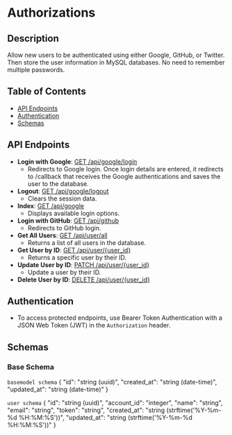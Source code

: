 # Authorizations

## Description

Allow new users to be authenticated using either Google, GitHub, or Twitter. Then store the user information in MySQL databases. No need to remember multiple passwords.

## Table of Contents

- [API Endpoints](#api-endpoints)
- [Authentication](#authentication)
- [Schemas](#schemas)

## API Endpoints

- **Login with Google**: [GET /api/google/login](#login-with-google)
  - Redirects to Google login. Once login details are entered, it redirects to /callback that receives the Google authentications and saves the user to the database.
- **Logout**: [GET /api/google/logout](#logout)
  - Clears the session data.
- **Index**: [GET /api/google](#index)
  - Displays available login options.
- **Login with GitHub**: [GET /api/github](#login-with-github)
  - Redirects to GitHub login.
- **Get All Users**: [GET /api/user/all](#get-all-users)
  - Returns a list of all users in the database.
- **Get User by ID**: [GET /api/user/{user_id}](#get-user-by-id)
  - Returns a specific user by their ID.
- **Update User by ID**: [PATCH /api/user/{user_id}](#update-user-by-id)
  - Update a user by their ID.
- **Delete User by ID**: [DELETE /api/user/{user_id}](#delete-user-by-id)

## Authentication

- To access protected endpoints, use Bearer Token Authentication with a JSON Web Token (JWT) in the `Authorization` header.

## Schemas

### Base Schema

```basemodel schema```
{
  "id": "string (uuid)",
  "created_at": "string (date-time)",
  "updated_at": "string (date-time)"
}

```user schema```
{
  "id": "string (uuid)",
  "account_id": "integer",
  "name": "string",
  "email": "string",
  "token": "string",
  "created_at": "string (strftime('%Y-%m-%d %H:%M:%S'))",
  "updated_at": "string (strftime('%Y-%m-%d %H:%M:%S'))"
}
